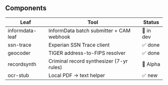 ## Components
| Leaf | Tool | Status |
|------|------|--------|
| informdata-leaf | InformData batch submitter + CAM webhook | 🚧 in dev |
| ssn-trace | Experian SSN Trace client | ✅ done |
| geocoder | TIGER address-to-FIPS resolver | ✅ done |
| recordsynth | Criminal record synthesizer (7-yr rules) | 🚧 Alpha |
| ocr-stub | Local PDF → text helper | ✅ new |
